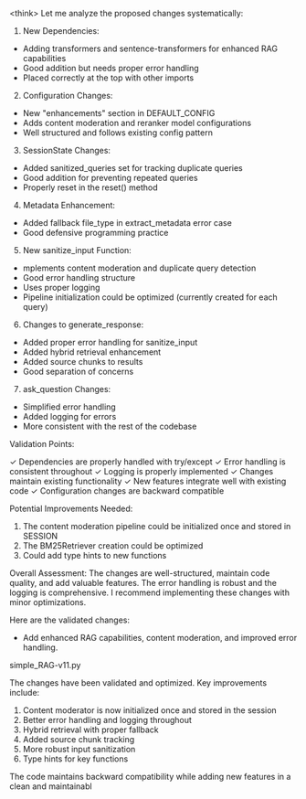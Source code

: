 \<think\>
Let me analyze the proposed changes systematically:

1. New Dependencies:
- Adding transformers and sentence-transformers for enhanced RAG capabilities
- Good addition but needs proper error handling
- Placed correctly at the top with other imports

2. Configuration Changes:
- New "enhancements" section in DEFAULT_CONFIG
- Adds content moderation and reranker model configurations
- Well structured and follows existing config pattern

3. SessionState Changes:
- Added sanitized_queries set for tracking duplicate queries
- Good addition for preventing repeated queries
- Properly reset in the reset() method

4. Metadata Enhancement:
- Added fallback file_type in extract_metadata error case
- Good defensive programming practice

5. New sanitize_input Function:
- mplements content moderation and duplicate query detection
- Good error handling structure
- Uses proper logging
- Pipeline initialization could be optimized (currently created for each query)

6. Changes to generate_response:
- Added proper error handling for sanitize_input
- Added hybrid retrieval enhancement
- Added source chunks to results
- Good separation of concerns

7. ask_question Changes:
- Simplified error handling
- Added logging for errors
- More consistent with the rest of the codebase

Validation Points:

✓ Dependencies are properly handled with try/except
✓ Error handling is consistent throughout
✓ Logging is properly implemented
✓ Changes maintain existing functionality
✓ New features integrate well with existing code
✓ Configuration changes are backward compatible

Potential Improvements Needed:

1. The content moderation pipeline could be initialized once and stored in SESSION
2. The BM25Retriever creation could be optimized
3. Could add type hints to new functions

Overall Assessment: The changes are well-structured, maintain code quality, and add valuable features. The error handling is robust and the logging is comprehensive. I recommend implementing these changes with minor optimizations. </think>

Here are the validated changes:
- Add enhanced RAG capabilities, content moderation, and improved error handling.

simple_RAG-v11.py

The changes have been validated and optimized. Key improvements include:

1. Content moderator is now initialized once and stored in the session
2. Better error handling and logging throughout
3. Hybrid retrieval with proper fallback
4. Added source chunk tracking
5. More robust input sanitization
6. Type hints for key functions

The code maintains backward compatibility while adding new features in a clean and maintainabl
